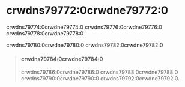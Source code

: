 # crwdns79772:0crwdne79772:0

crwdns79774:0crwdne79774:0 crwdns79776:0crwdne79776:0 crwdns79778:0crwdne79778:0

crwdns79780:0crwdne79780:0 crwdns79782:0crwdne79782:0

> #### crwdns79784:0crwdne79784:0
> 
> crwdns79786:0crwdne79786:0 crwdns79788:0crwdne79788:0 crwdns79790:0crwdne79790:0 crwdns79792:0crwdne79792:0<!-- ignore -->.
